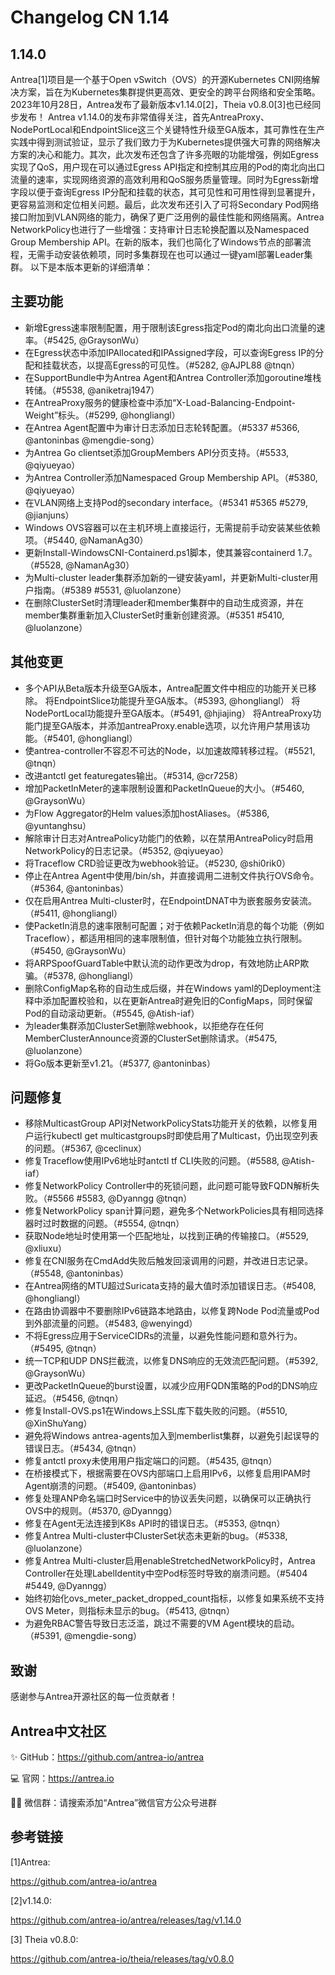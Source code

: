 # Changelog CN 1.14

## 1.14.0

Antrea[1]项目是一个基于Open vSwitch（OVS）的开源Kubernetes CNI网络解决方案，旨在为Kubernetes集群提供更高效、更安全的跨平台网络和安全策略。
2023年10月28日，Antrea发布了最新版本v1.14.0[2]，Theia v0.8.0[3]也已经同步发布！
Antrea v1.14.0的发布非常值得关注，首先AntreaProxy、NodePortLocal和EndpointSlice这三个关键特性升级至GA版本，其可靠性在生产实践中得到测试验证，显示了我们致力于为Kubernetes提供强大可靠的网络解决方案的决心和能力。其次，此次发布还包含了许多亮眼的功能增强，例如Egress实现了QoS，用户现在可以通过Egress API指定和控制其应用的Pod的南北向出口流量的速率，实现网络资源的高效利用和QoS服务质量管理。同时为Egress新增字段以便于查询Egress IP分配和挂载的状态，其可见性和可用性得到显著提升，更容易监测和定位相关问题。最后，此次发布还引入了可将Secondary Pod网络接口附加到VLAN网络的能力，确保了更广泛用例的最佳性能和网络隔离。Antrea NetworkPolicy也进行了一些增强：支持审计日志轮换配置以及Namespaced Group Membership API。在新的版本，我们也简化了Windows节点的部署流程，无需手动安装依赖项，同时多集群现在也可以通过一键yaml部署Leader集群。
以下是本版本更新的详细清单：

## 主要功能
- 新增Egress速率限制配置，用于限制该Egress指定Pod的南北向出口流量的速率。（#5425, @GraysonWu）
- 在Egress状态中添加IPAllocated和IPAssigned字段，可以查询Egress IP的分配和挂载状态，以提高Egress的可见性。（#5282, @AJPL88 @tnqn）
- 在SupportBundle中为Antrea Agent和Antrea Controller添加goroutine堆栈转储。（#5538, @aniketraj1947）
- 在AntreaProxy服务的健康检查中添加“X-Load-Balancing-Endpoint-Weight”标头。（#5299, @hongliangl）
- 在Antrea Agent配置中为审计日志添加日志轮转配置。（#5337 #5366, @antoninbas @mengdie-song）
- 为Antrea Go clientset添加GroupMembers API分页支持。（#5533, @qiyueyao）
- 为Antrea Controller添加Namespaced Group Membership API。（#5380, @qiyueyao）
- 在VLAN网络上支持Pod的secondary interface。（#5341 #5365 #5279, @jianjuns）
- Windows OVS容器可以在主机环境上直接运行，无需提前手动安装某些依赖项。（#5440, @NamanAg30）
- 更新Install-WindowsCNI-Containerd.ps1脚本，使其兼容containerd 1.7。（#5528, @NamanAg30）
- 为Multi-cluster leader集群添加新的一键安装yaml，并更新Multi-cluster用户指南。（#5389 #5531, @luolanzone）
- 在删除ClusterSet时清理leader和member集群中的自动生成资源，并在member集群重新加入ClusterSet时重新创建资源。（#5351 #5410, @luolanzone）

## 其他变更

- 多个API从Beta版本升级至GA版本，Antrea配置文件中相应的功能开关已移除。
   将EndpointSlice功能提升至GA版本。（#5393, @hongliangl）
   将NodePortLocal功能提升至GA版本。（#5491, @hjiajing）
   将AntreaProxy功能门提至GA版本，并添加antreaProxy.enable选项，以允许用户禁用该功能。（#5401, @hongliangl）
- 使antrea-controller不容忍不可达的Node，以加速故障转移过程。（#5521, @tnqn）
- 改进antctl get featuregates输出。（#5314, @cr7258）
- 增加PacketInMeter的速率限制设置和PacketInQueue的大小。（#5460, @GraysonWu）
- 为Flow Aggregator的Helm values添加hostAliases。（#5386, @yuntanghsu）
- 解除审计日志对AntreaPolicy功能门的依赖，以在禁用AntreaPolicy时启用NetworkPolicy的日志记录。（#5352, @qiyueyao）
- 将Traceflow CRD验证更改为webhook验证。（#5230, @shi0rik0）
- 停止在Antrea Agent中使用/bin/sh，并直接调用二进制文件执行OVS命令。（#5364, @antoninbas）
- 仅在启用Antrea Multi-cluster时，在EndpointDNAT中为嵌套服务安装流。（#5411, @hongliangl）
- 使PacketIn消息的速率限制可配置；对于依赖PacketIn消息的每个功能（例如Traceflow），都适用相同的速率限制值，但针对每个功能独立执行限制。（#5450, @GraysonWu）
- 将ARPSpoofGuardTable中默认流的动作更改为drop，有效地防止ARP欺骗。（#5378, @hongliangl）
- 删除ConfigMap名称的自动生成后缀，并在Windows yaml的Deployment注释中添加配置校验和，以在更新Antrea时避免旧的ConfigMaps，同时保留Pod的自动滚动更新。（#5545, @Atish-iaf）
- 为leader集群添加ClusterSet删除webhook，以拒绝存在任何MemberClusterAnnounce资源的ClusterSet删除请求。（#5475, @luolanzone）
- 将Go版本更新至v1.21。（#5377, @antoninbas）


## 问题修复

- 移除MulticastGroup API对NetworkPolicyStats功能开关的依赖，以修复用户运行kubectl get multicastgroups时即使启用了Multicast，仍出现空列表的问题。（#5367, @ceclinux）
- 修复Traceflow使用IPv6地址时antctl tf CLI失败的问题。（#5588, @Atish-iaf）
- 修复NetworkPolicy Controller中的死锁问题，此问题可能导致FQDN解析失败。（#5566 #5583, @Dyanngg @tnqn）
- 修复NetworkPolicy span计算问题，避免多个NetworkPolicies具有相同选择器时过时数据的问题。（#5554, @tnqn）
- 获取Node地址时使用第一个匹配地址，以找到正确的传输接口。（#5529, @xliuxu）
- 修复在CNI服务在CmdAdd失败后触发回滚调用的问题，并改进日志记录。（#5548, @antoninbas）
- 在Antrea网络的MTU超过Suricata支持的最大值时添加错误日志。（#5408, @hongliangl）
- 在路由协调器中不要删除IPv6链路本地路由，以修复跨Node Pod流量或Pod到外部流量的问题。（#5483, @wenyingd）
- 不将Egress应用于ServiceCIDRs的流量，以避免性能问题和意外行为。（#5495, @tnqn）
- 统一TCP和UDP DNS拦截流，以修复DNS响应的无效流匹配问题。（#5392, @GraysonWu）
- 更改PacketInQueue的burst设置，以减少应用FQDN策略的Pod的DNS响应延迟。（#5456, @tnqn）
- 修复Install-OVS.ps1在Windows上SSL库下载失败的问题。（#5510, @XinShuYang）
- 避免将Windows antrea-agents加入到memberlist集群，以避免引起误导的错误日志。（#5434, @tnqn）
- 修复antctl proxy未使用用户指定端口的问题。（#5435, @tnqn）
- 在桥接模式下，根据需要在OVS内部端口上启用IPv6，以修复启用IPAM时Agent崩溃的问题。（#5409, @antoninbas）
- 修复处理ANP命名端口时Service中的协议丢失问题，以确保可以正确执行OVS中的规则。（#5370, @Dyanngg）
- 修复在Agent无法连接到K8s API时的错误日志。（#5353, @tnqn）
- 修复Antrea Multi-cluster中ClusterSet状态未更新的bug。（#5338, @luolanzone）
- 修复Antrea Multi-cluster启用enableStretchedNetworkPolicy时，Antrea Controller在处理LabelIdentity中空Pod标签时导致的崩溃问题。（#5404 #5449, @Dyanngg）
- 始终初始化ovs_meter_packet_dropped_count指标，以修复如果系统不支持OVS Meter，则指标未显示的bug。（#5413, @tnqn）
- 为避免RBAC警告导致日志泛滥，跳过不需要的VM Agent模块的启动。（#5391, @mengdie-song）


## 致谢

感谢参与Antrea开源社区的每一位贡献者！


[@AJPL88]: https://github.com/AJPL88
[@Atish-iaf]: https://github.com/Atish-iaf
[@Dyanngg]: https://github.com/Dyanngg
[@GraysonWu]: https://github.com/GraysonWu
[@NamanAg30]: https://github.com/NamanAg30
[@XinShuYang]: https://github.com/XinShuYang
[@aniketraj1947]: https://github.com/aniketraj1947
[@antoninbas]: https://github.com/antoninbas
[@ceclinux]: https://github.com/ceclinux
[@cr7258]: https://github.com/cr7258
[@hongliangl]: https://github.com/hongliangl
[@hjiajing]: https://github.com/hjiajing
[@jianjuns]: https://github.com/jianjuns
[@luolanzone]: https://github.com/luolanzone
[@mengdie-song]: https://github.com/mengdie-song
[@qiyueyao]: https://github.com/qiyueyao
[@shi0rik0]: https://github.com/shi0rik0
[@tnqn]: https://github.com/tnqn
[@wenyingd]: https://github.com/wenyingd
[@xliuxu]: https://github.com/xliuxu
[@yuntanghsu]: https://github.com/yuntanghsu


## Antrea中文社区

✨ GitHub：https://github.com/antrea-io/antrea

💻 官网：https://antrea.io

👨‍💻 微信群：请搜索添加“Antrea”微信官方公众号进群





## 参考链接


[1]Antrea:

https://github.com/antrea-io/antrea

[2]v1.14.0:

https://github.com/antrea-io/antrea/releases/tag/v1.14.0


[3] Theia v0.8.0:

https://github.com/antrea-io/theia/releases/tag/v0.8.0
